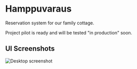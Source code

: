 # Hamppuvaraus

Reservation system for our family cottage.

Project pilot is ready and will be tested "in production" soon.

## UI Screenshots

![Desktop screenshot](https://teekkari.net/img/hamppuvaraus_ui.png "Desktop screenshot")
